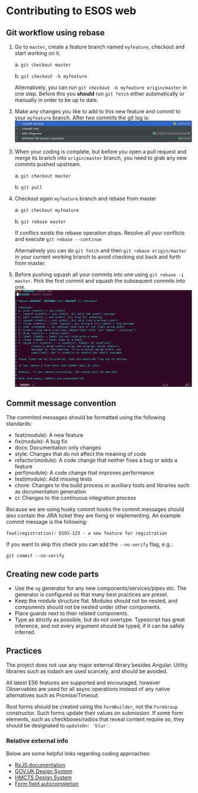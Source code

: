 # Contributing to ESOS web

## Git workflow using rebase

1. Go to `master`, create a feature branch named `myfeature`, checkout and start working
   on it.

   a. `git checkout master`

   b. `git checkout -b myfeature`

   Alternatively, you can run `git checkout -b myfeature origin/master` in one step.
   Before this you **should** run `git fetch` either automatically or manually
   in order to be up to date.

2. Make any changes you like to add to this new feature and commit to your `myfeature`
   branch. After two commits the git log is:
   ![myfeature-commits](images/myfeature-commits.png)

3. When your coding is complete, but before you open a pull request and merge its branch into `origin/master`
   branch, you need to grab any new commits pushed upstream.

   a. `git checkout master`

   b. `git pull`

4. Checkout again `myfeature` branch and rebase from master

   a. `git checkout myfeature`

   b. `git rebase master`

   If conflics exists the rebase operation stops. Resolve all your conflicts and execute `git rebase --continue`

   Alternatively you can do `git fetch` and then `git rebase origin/master` in your current working branch
   to avoid checking out back and forth from master.

5. Before pushing squash all your commits into one using `git rebase -i master`. Pick the first commit
   and squash the subsequent commits into one.
   ![rebase-squash-commits](images/rebase-squash-commits.png)

## Commit message convention

The commited messages should be formatted using the following standards:

- feat(module): A new feature
- fix(module): A bug fix
- docs: Documentation only changes
- style: Changes that do not affect the meaning of code
- refactor(module): A code change that neither fixes a bug or adds a feature
- perf(module): A code change that improves performance
- test(module): Add missing tests
- chore: Changes to the build process or auxiliary tools and libraries such as documentation generation
- ci: Changes to the continuous integration process

Because we are using husky commit hooks the commit messages should also contain the JIRA
ticket they are fixing or implementing. An example commit message is the following:

```
feat(registration): ESOS-123 - a new feature for registration
```

If you want to skip this check you can add the `--no-verify` flag, e.g.:

```shell script
git commit --no-verify
```

## Creating new code parts

- Use the `ng` generator for any new components/services/pipes etc. The generator is configured so that many best practices are preset.
- Keep the module structure flat. Modules should not be nested, and components should not be nested under other components.
- Place guards next to their related components.
- Type as strictly as possible, but do not overtype. Typescript has great inference, and not every argument should be typed, if it can be safely inferred.

## Practices

The project does not use any major external library besides Angular.
Utility libraries such as lodash are used scarcely, and should be avoided.

All latest ES6 features are supported and encouraged, however Observables are used for all async operations instead of any native
alternatives such as Promise/Timeout.

Root forms should be created using the `FormBuilder`, not the `FormGroup` constructor.
Such forms update their values on submission. If some form elements, such as checkboxes/radios that reveal content
require so, they should be designated to `updateOn: 'blur'`.

### Relative external info

Below are some helpful links regarding coding approaches:

- [RxJS documentation](https://rxjs-dev.firebaseapp.com/)
- [GOV.UK Design System](https://design-system.service.gov.uk/)
- [HMCTS Design System](https://hmcts-design-system.herokuapp.com/)
- [Form field autocompletion](https://www.w3.org/TR/html52/sec-forms.html#sec-autofill)
